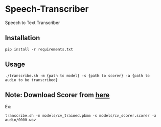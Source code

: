 
# Speech-Transcriber
Speech to Text Transcriber

## Installation
	
	pip install -r requirements.txt

## Usage

	./transcribe.sh -m {path to model} -s {path to scorer} -a {path to audio to be transcribed}

## Note: Download Scorer from [here](https://github.com/mozilla/DeepSpeech/releases/download/v0.9.3/deepspeech-0.9.3-models.scorer)

Ex: 
    
    
	transcribe.sh -m models/cv_trained.pbmm -s models/cv_scorer.scorer -a audio/0000.wav
